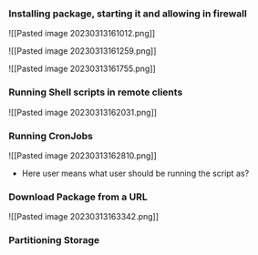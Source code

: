 ### Installing package, starting it and allowing in firewall

![[Pasted image 20230313161012.png]]

![[Pasted image 20230313161259.png]]

![[Pasted image 20230313161755.png]]

### Running Shell scripts in remote clients

![[Pasted image 20230313162031.png]]

### Running CronJobs

 ![[Pasted image 20230313162810.png]]
 - Here user means what user should be running the script as?

### Download Package from a URL

![[Pasted image 20230313163342.png]]

### Partitioning Storage

